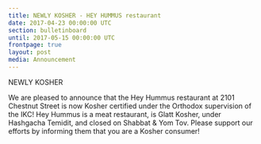 ```yaml
---
title: NEWLY KOSHER - HEY HUMMUS restaurant
date: 2017-04-23 00:00:00 UTC
section: bulletinboard
until: 2017-05-15 00:00:00 UTC
frontpage: true
layout: post
media: Announcement
---
```


NEWLY KOSHER

We are pleased to announce that the Hey Hummus restaurant at 2101 Chestnut Street is now Kosher certified under the Orthodox supervision of the IKC! Hey Hummus is a meat restaurant, is Glatt Kosher, under Hashgacha Temidit, and closed on Shabbat & Yom Tov.  Please support our efforts by informing them that you are a Kosher consumer!
 

